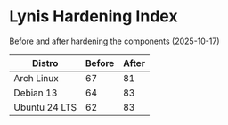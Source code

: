 # Lynis Hardening Index

Before and after hardening the components (2025-10-17)

| Distro | Before | After |
|-----|--|--|
| Arch Linux | 67 | 81 |
| Debian 13 | 64 | 83 |
| Ubuntu 24 LTS | 62 | 83 |